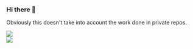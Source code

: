 ### Hi there 👋

<!--
**pinoOgni/pinoOgni** is a ✨ _special_ ✨ repository because its `README.md` (this file) appears on your GitHub profile.

Here are some ideas to get you started:

- 🔭 I’m currently working on ...
- 🌱 I’m currently learning ...
- 👯 I’m looking to collaborate on ...
- 🤔 I’m looking for help with ...
- 💬 Ask me about ...
- 📫 How to reach me: ...
- 😄 Pronouns: ...
- ⚡ Fun fact: ...
-->

Obviously this doesn't take into account the work done in private repos.

<img src="https://github-readme-stats.vercel.app/api?username=pinoOgni&count_private=true&theme=default&show_icons=true"></img><br>
<img src="https://github-readme-stats.vercel.app/api/top-langs/?username=pinoOgni&count_private=true"></img>
